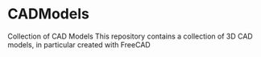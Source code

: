 # CADModels
Collection of CAD Models
This repository contains a collection of 3D CAD models, in particular created with FreeCAD
